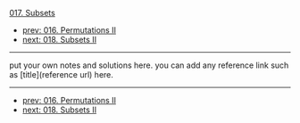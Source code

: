 [017. Subsets](http://www.lintcode.com/problem/subsets)

- [prev: 016. Permutations II](016-permutations-ii.md)
- [next: 018. Subsets II](018-subsets-ii.md)

---

put your own notes and solutions here.
you can add any reference link such as [title](reference url) here.

---

- [prev: 016. Permutations II](016-permutations-ii.md)
- [next: 018. Subsets II](018-subsets-ii.md)
